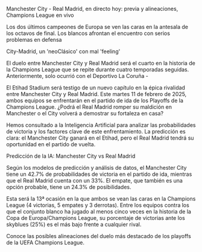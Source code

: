 Manchester City - Real Madrid, en directo hoy: previa y alineaciones, Champions League en vivo

Los dos últimos campeones de Europa se ven las caras en la antesala de los octavos de final. Los blancos afrontan el encuentro con serios problemas en defensa



City-Madrid, un 'neoClásico' con mal 'feeling'



El duelo entre Manchester City y Real Madrid será el cuarto en la historia de la Champions League que se repite durante cuatro temporadas seguidas. Anteriormente, solo ocurrió con el Deportivo La Coruña -

El Etihad Stadium será testigo de un nuevo capítulo en la épica rivalidad entre Manchester City y Real Madrid. Este martes 11 de febrero de 2025, ambos equipos se enfrentarán en el partido de ida de los Playoffs de la Champions League. ¿Podrá el Real Madrid romper su maldición en Manchester o el City volverá a demostrar su fortaleza en casa?



Hemos consultado a la Inteligencia Artificial para analizar las probabilidades de victoria y los factores clave de este enfrentamiento. La predicción es clara: el Manchester City ganará en el Etihad, pero el Real Madrid tendrá su oportunidad en el partido de vuelta.



Predicción de la IA: Manchester City vs Real Madrid

Según los modelos de predicción y análisis de datos, el Manchester City tiene un 42.7% de probabilidades de victoria en el partido de ida, mientras que el Real Madrid cuenta con un 33%. El empate, que también es una opción probable, tiene un 24.3% de posibilidades.



Esta será la 13ª ocasión en la que ambos se vean las caras en la Champions League (4 victorias, 5 empates y 3 derrotas). Entre los equipos contra los que el conjunto blanco ha jugado al menos cinco veces en la historia de la Copa de Europa/Champions League, su porcentaje de victorias ante los skyblues (25%) es el más bajo frente a cualquier rival.



Conoce las posibles alineaciones del duelo más destacado de los playoffs de la UEFA Champions League.

